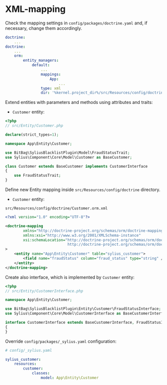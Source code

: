 # XML-mapping

Check the mapping settings in `config/packages/doctrine.yaml` and, if necessary, change them accordingly.
```yaml
doctrine:
    ...
doctrine:
    ...
    orm:
        entity_managers:
            default:
                ...
                mappings:
                    App:
                        ...
                type: xml
                dir: '%kernel.project_dir%/src/Resources/config/doctrine'
```

Extend entities with parameters and methods using attributes and traits:

- `Customer` entity:

```php
<?php
// src/Entity/Customer.php

declare(strict_types=1);

namespace App\Entity\Customer;

use BitBag\SyliusBlacklistPlugin\Model\FraudStatusTrait;
use Sylius\Component\Core\Model\Customer as BaseCustomer;

class Customer extends BaseCustomer implements CustomerInterface
{
    use FraudStatusTrait;
}
```

Define new Entity mapping inside `src/Resources/config/doctrine` directory.

- `Customer` entity:

`src/Resources/config/doctrine/Customer.orm.xml`

```xml
<?xml version="1.0" encoding="UTF-8"?>

<doctrine-mapping
        xmlns="http://doctrine-project.org/schemas/orm/doctrine-mapping"
        xmlns:xsi="http://www.w3.org/2001/XMLSchema-instance"
        xsi:schemaLocation="http://doctrine-project.org/schemas/orm/doctrine-mapping
                            http://doctrine-project.org/schemas/orm/doctrine-mapping.xsd"
>
    <entity name="App\Entity\Customer" table="sylius_customer">
        <field name="fraudStatus" column="fraud_status" type="string" />
    </entity>
</doctrine-mapping>
```

Create also interface, which is implemented by `Customer` entity:
```php
<?php
// src/Entity/CustomerInterface.php

namespace App\Entity\Customer;

use BitBag\SyliusBlacklistPlugin\Entity\Customer\FraudStatusInterface;
use Sylius\Component\Core\Model\CustomerInterface as BaseCustomerInterface;

interface CustomerInterface extends BaseCustomerInterface, FraudStatusInterface
{
}
```

Override `config/packages/_sylius.yaml` configuration:
```yaml
# config/_sylius.yaml

sylius_customer:
    resources:
        customer:
            classes:
                model: App\Entity\Customer
```
